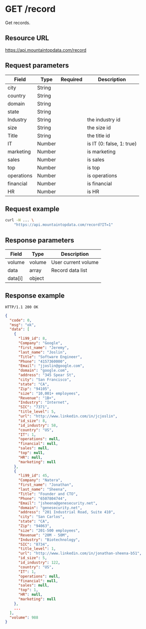 # GET /record

Get records.

## Resource URL

https://api.mountaintopdata.com/record

## Request parameters

| Field      | Type   | Required | Description               |
| ---------- | ------ | -------- | ------------------------- |
| city       | String |          |                           |
| country    | String |          |                           |
| domain     | String |          |                           |
| state      | String |          |                           |
| Industry   | String |          | the industry id           |
| size       | String |          | the size id               |
| Title      | String |          | the title id              |
| IT         | Number |          | is IT (0: false, 1: true) |
| marketing  | Number |          | is marketing              |
| sales      | Number |          | is sales                  |
| top        | Number |          | is top                    |
| operations | Number |          | is operations             |
| financial  | Number |          | is financial              |
| HR         | Number |          | is HR                     |

## Request example

```bash
curl -H ... \
    "https://api.mountaintopdata.com/record?IT=1"
```

## Response parameters

| Field   | Type   | Description         |
| ------- | ------ | ------------------- |
| volume  | volume | User current volume |
| data    | array  | Record data list    |
| data[i] | object |                     |

## Response example

```http
HTTP/1.1 200 OK
```

```json
{
  "code": 0,
  "msg": "ok",
  "data": [
    {
      "li99_id": 8,
      "Company": "Google",
      "first_name": "Jeremy",
      "last_name": "Joslin",
      "Title": "Software Engineer",
      "Phone": "4157360000",
      "Email": "jjoslin@google.com",
      "domain": "google.com",
      "address": "345 Spear St",
      "city": "San Francisco",
      "state": "CA",
      "Zip": "94105",
      "size": "10,001+ employees",
      "Revenue": "1B+",
      "Industry": "Internet",
      "SIC": "7371",
      "title_level": 5,
      "url": "http://www.linkedin.com/in/jcjoslin",
      "id_size": 8,
      "id_industry": 58,
      "country": "US",
      "IT": 1,
      "operations": null,
      "financial": null,
      "sales": null,
      "top": null,
      "HR": null,
      "marketing": null
    },
    {
      "li99_id": 45,
      "Company": "Natera",
      "first_name": "Jonathan",
      "last_name": "Sheena",
      "Title": "Founder and CTO",
      "Phone": "6507804744",
      "Email": "jsheena@genesecurity.net",
      "domain": "genesecurity.net",
      "address": "201 Industrial Road, Suite 410",
      "city": "San Carlos",
      "state": "CA",
      "Zip": "94063",
      "size": "201-500 employees",
      "Revenue": "20M - 50M",
      "Industry": "Biotechnology",
      "SIC": "8734",
      "title_level": 1,
      "url": "http://www.linkedin.com/in/jonathan-sheena-b51",
      "id_size": 5,
      "id_industry": 122,
      "country": "US",
      "IT": 1,
      "operations": null,
      "financial": null,
      "sales": null,
      "top": 1,
      "HR": null,
      "marketing": null
    },
    ...
  ],
  "volume": 988
}
```
